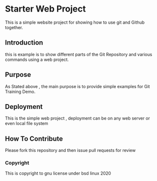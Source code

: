# Starter Web Project
This is a simple website project for showing how to use git and Github together.
## Introduction

this is example is to show different parts of the Git Repository and various commands using a web project.

## Purpose
As Stated above , the main purpose is to provide simple examples for Git Training Demo.

## Deployment
This is the simple web project , deployment can be on any web server or even local file system

## How To Contribute

Please fork this repository and then issue pull requests for review

### Copyright

This is copyright to gnu license under bsd linux 2020